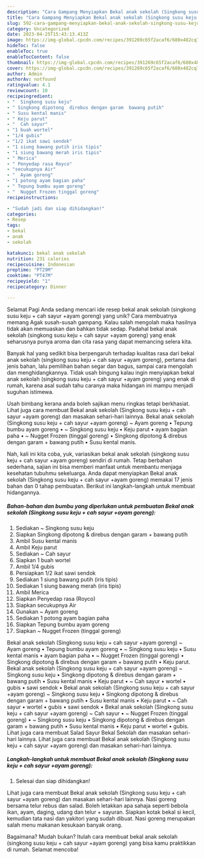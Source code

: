 ```yaml
---
description: "Cara Gampang Menyiapkan Bekal anak sekolah (Singkong susu keju + cah sayur +ayam goreng) yang Lezat"
title: "Cara Gampang Menyiapkan Bekal anak sekolah (Singkong susu keju + cah sayur +ayam goreng) yang Lezat"
slug: 592-cara-gampang-menyiapkan-bekal-anak-sekolah-singkong-susu-keju-cah-sayur-ayam-goreng-yang-lezat
category: Uncategorized
date: 2023-04-25T15:43:13.413Z
image: https://img-global.cpcdn.com/recipes/391269c65f2acaf6/680x482cq70/bekal-anak-sekolah-singkong-susu-keju-cah-sayur-ayam-goreng-foto-resep-utama.jpg
hideToc: false
enableToc: true
enableTocContent: false
thumbnail: https://img-global.cpcdn.com/recipes/391269c65f2acaf6/680x482cq70/bekal-anak-sekolah-singkong-susu-keju-cah-sayur-ayam-goreng-foto-resep-utama.jpg
cover: https://img-global.cpcdn.com/recipes/391269c65f2acaf6/680x482cq70/bekal-anak-sekolah-singkong-susu-keju-cah-sayur-ayam-goreng-foto-resep-utama.jpg
author: Admin
authorAv: notfound
ratingvalue: 4.1
reviewcount: 10
recipeingredient:
- "  Singkong susu keju"
- " Singkong dipotong  direbus dengan garam  bawang putih"
- " Susu kental manis"
- " Keju parut"
- "  Cah sayur"
- "1 buah wortel"
- "1/4 gubis"
- "1/2 ikat sawi sendok"
- "1 siung bawang putih iris tipis"
- "1 siung bawang merah iris tipis"
- " Merica"
- " Penyedap rasa Royco"
- "secukupnya Air"
- "  Ayam goreng"
- "1 potong ayam bagian paha"
- " Tepung bumbu ayam goreng"
- "  Nugget Frozen tinggal goreng"
recipeinstructions:

- "Sudah jadi dan siap dihidangkan!"
categories:
- Resep
tags:
- bekal
- anak
- sekolah

katakunci: bekal anak sekolah 
nutrition: 231 calories
recipecuisine: Indonesian
preptime: "PT29M"
cooktime: "PT47M"
recipeyield: "1"
recipecategory: Dinner

---
```



Selamat Pagi Anda sedang mencari ide resep bekal anak sekolah (singkong susu keju + cah sayur +ayam goreng) yang unik? Cara membuatnya memang Agak susah-susah gampang. Kalau salah mengolah maka hasilnya tidak akan memuaskan dan bahkan tidak sedap. Padahal bekal anak sekolah (singkong susu keju + cah sayur +ayam goreng) yang enak seharusnya punya aroma dan cita rasa yang dapat memancing selera kita.


Banyak hal yang sedikit bisa berpengaruh terhadap kualitas rasa dari bekal anak sekolah (singkong susu keju + cah sayur +ayam goreng), pertama dari jenis bahan, lalu pemilihan bahan segar dan bagus, sampai cara mengolah dan menghidangkannya. Tidak usah bingung kalau ingin menyiapkan bekal anak sekolah (singkong susu keju + cah sayur +ayam goreng) yang enak di rumah, karena asal sudah tahu caranya maka hidangan ini mampu menjadi suguhan istimewa.

Usah bimbang kerana anda boleh sajikan menu ringkas tetapi berkhasiat. Lihat juga cara membuat Bekal anak sekolah (Singkong susu keju + cah sayur +ayam goreng) dan masakan sehari-hari lainnya. Bekal anak sekolah (Singkong susu keju + cah sayur +ayam goreng) ~ Ayam goreng • Tepung bumbu ayam goreng • ~ Singkong susu keju • Keju parut • ayam bagian paha • ~ Nugget Frozen (tinggal goreng) • Singkong dipotong &amp; direbus dengan garam + bawang putih • Susu kental manis.


Nah, kali ini kita coba, yuk, variasikan bekal anak sekolah (singkong susu keju + cah sayur +ayam goreng) sendiri di rumah. Tetap berbahan sederhana, sajian ini bisa memberi manfaat untuk membantu menjaga kesehatan tubuhmu sekeluarga. Anda dapat menyiapkan Bekal anak sekolah (Singkong susu keju + cah sayur +ayam goreng) memakai 17 jenis bahan dan 0 tahap pembuatan. Berikut ini langkah-langkah untuk membuat hidangannya.

<!--inarticleads1-->

##### Bahan-bahan dan bumbu yang diperlukan untuk pembuatan Bekal anak sekolah (Singkong susu keju + cah sayur +ayam goreng):

1. Sediakan  ~ Singkong susu keju
1. Siapkan  Singkong dipotong &amp; direbus dengan garam + bawang putih
1. Ambil  Susu kental manis
1. Ambil  Keju parut
1. Sediakan  ~ Cah sayur
1. Siapkan 1 buah wortel
1. Ambil 1/4 gubis
1. Persiapkan 1/2 ikat sawi sendok
1. Sediakan 1 siung bawang putih (iris tipis)
1. Sediakan 1 siung bawang merah (iris tipis)
1. Ambil  Merica
1. Siapkan  Penyedap rasa (Royco)
1. Siapkan secukupnya Air
1. Gunakan  ~ Ayam goreng
1. Sediakan 1 potong ayam bagian paha
1. Siapkan  Tepung bumbu ayam goreng
1. Siapkan  ~ Nugget Frozen (tinggal goreng)


Bekal anak sekolah (Singkong susu keju + cah sayur +ayam goreng) ~ Ayam goreng • Tepung bumbu ayam goreng • ~ Singkong susu keju • Susu kental manis • ayam bagian paha • ~ Nugget Frozen (tinggal goreng) • Singkong dipotong &amp; direbus dengan garam + bawang putih • Keju parut. Bekal anak sekolah (Singkong susu keju + cah sayur +ayam goreng) ~ Singkong susu keju • Singkong dipotong &amp; direbus dengan garam + bawang putih • Susu kental manis • Keju parut • ~ Cah sayur • wortel • gubis • sawi sendok • Bekal anak sekolah (Singkong susu keju + cah sayur +ayam goreng) ~ Singkong susu keju • Singkong dipotong &amp; direbus dengan garam + bawang putih • Susu kental manis • Keju parut • ~ Cah sayur • wortel • gubis • sawi sendok • Bekal anak sekolah (Singkong susu keju + cah sayur +ayam goreng) ~ Cah sayur • ~ Nugget Frozen (tinggal goreng) • ~ Singkong susu keju • Singkong dipotong &amp; direbus dengan garam + bawang putih • Susu kental manis • Keju parut • wortel • gubis. Lihat juga cara membuat Salad Sayur Bekal Sekolah dan masakan sehari-hari lainnya. Lihat juga cara membuat Bekal anak sekolah (Singkong susu keju + cah sayur +ayam goreng) dan masakan sehari-hari lainnya. 

<!--inarticleads2-->

##### Langkah-langkah untuk membuat Bekal anak sekolah (Singkong susu keju + cah sayur +ayam goreng):


1. Selesai dan siap dihidangkan!

Lihat juga cara membuat Bekal anak sekolah (Singkong susu keju + cah sayur +ayam goreng) dan masakan sehari-hari lainnya. Nasi goreng bersama telur rebus dan salad. Boleh letakkan apa sahaja seperti bebola ikan, ayam, daging, udang dan telur + sayuran. Siapkan kotak bekal si kecil, kemudian tata nasi dan yakitori yang sudah dibuat. Nasi goreng merupakan salah menu makanan kesukaan banyak orang. 

Bagaimana? Mudah bukan? Itulah cara membuat bekal anak sekolah (singkong susu keju + cah sayur +ayam goreng) yang bisa kamu praktikkan di rumah. Selamat mencoba!
